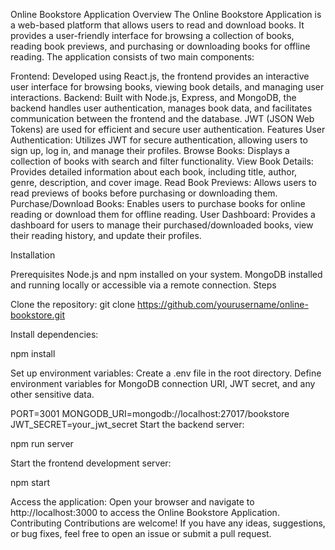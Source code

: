 Online Bookstore Application
Overview
The Online Bookstore Application is a web-based platform that allows users to read and download books. It provides a user-friendly interface for browsing a collection of books, reading book previews, and purchasing or downloading books for offline reading.
The application consists of two main components:

Frontend: Developed using React.js, the frontend provides an interactive user interface for browsing books, viewing book details, and managing user interactions.
Backend: Built with Node.js, Express, and MongoDB, the backend handles user authentication, manages book data, and facilitates communication between the frontend and the database. JWT (JSON Web Tokens) are used for efficient and secure user authentication.
Features
User Authentication: Utilizes JWT for secure authentication, allowing users to sign up, log in, and manage their profiles.
Browse Books: Displays a collection of books with search and filter functionality.
View Book Details: Provides detailed information about each book, including title, author, genre, description, and cover image.
Read Book Previews: Allows users to read previews of books before purchasing or downloading them.
Purchase/Download Books: Enables users to purchase books for online reading or download them for offline reading.
User Dashboard: Provides a dashboard for users to manage their purchased/downloaded books, view their reading history, and update their profiles.

Installation

Prerequisites
Node.js and npm installed on your system.
MongoDB installed and running locally or accessible via a remote connection.
Steps

Clone the repository:
git clone https://github.com/yourusername/online-bookstore.git

Install dependencies:

npm install

Set up environment variables:
Create a .env file in the root directory.
Define environment variables for MongoDB connection URI, JWT secret, and any other sensitive data.

PORT=3001
MONGODB_URI=mongodb://localhost:27017/bookstore
JWT_SECRET=your_jwt_secret
Start the backend server:

npm run server

Start the frontend development server:

npm start

Access the application:
Open your browser and navigate to http://localhost:3000 to access the Online Bookstore Application.
Contributing
Contributions are welcome! If you have any ideas, suggestions, or bug fixes, feel free to open an issue or submit a pull request.



